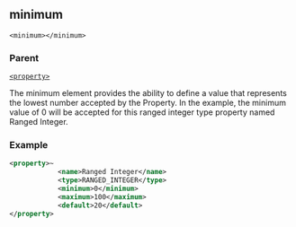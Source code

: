 ## minimum

`<minimum></minimum>`


### Parent

[`<property>`][1]


The minimum element provides the ability to define a value that represents the lowest number accepted by the Property. In the example, the minimum value of 0 will be accepted for this ranged integer type property named Ranged Integer.

### Example

```xml
<property>~
			<name>Ranged Integer</name>
			<type>RANGED_INTEGER</type>
			<minimum>0</minimum>
			<maximum>100</maximum>
			<default>20</default>
</property>
```




[1]:	https://snap-one.github.io/docs-driverworks-xml/#properties-xml-property